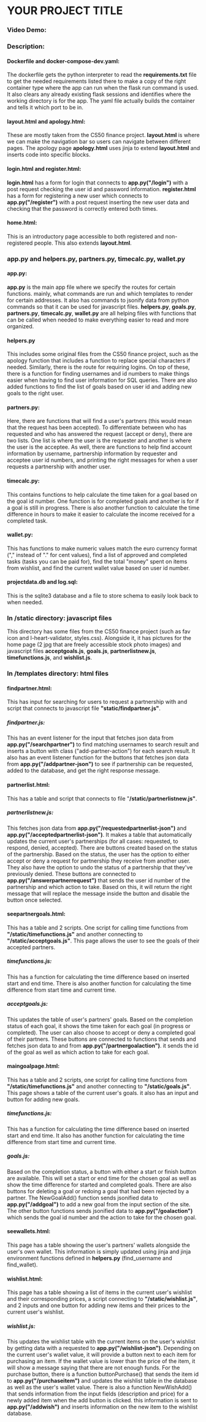 # YOUR PROJECT TITLE
### Video Demo:  <URL HERE>
### Description:
#### Dockerfile and docker-compose-dev.yaml: 
The dockerfile gets the python interpreter to read the **requirements.txt** file to get the needed 
requirements listed there to make a copy of the right container type where the app can run when the flask run 
command is used. It also clears any already existing flask sessions and identifies where the working directory 
is for the app. The yaml file actually builds the container and tells it which port to be in.
#### layout.html and apology.html: 
These are mostly taken from the CS50 finance project. **layout.html** is where we can make the navigation bar 
so users can navigate between different pages. The apology page **apology.html** uses jinja to extend 
**layout.html** and inserts code into specific blocks. 
#### login.html and register.html: 
**login.html** has a form for login that connects to **app.py("/login")** with a post request checking the user id 
and password information. **register.html** has a form for registering a new user which connects to 
**app.py("/register")** with a post request inserting the new user data and checking that the password is 
correctly entered both times.
#### home.html: 
This is an introductory page accessible to both registered and non-registered people. This also extends **layout.html**.
### app.py and helpers.py, partners.py, timecalc.py, wallet.py
#### app.py: 
**app.py** is the main app file where we specify the routes for certain functions. mainly, what commands are run and 
which templates to render for certain addresses. It also has commands to jsonify data from python commands so 
that it can be used for javascript files.
**helpers.py**, **goals.py**, **partners.py**, **timecalc.py**, **wallet.py** are all helping files with functions 
that can be called when needed to make everything easier to read and more organized.
#### helpers.py 
This includes some original files from the CS50 finance project, such as the apology function that includes a 
function to replace special characters if needed. Similarly, there is the route for requiring logins. 
On top of these, there is a function for finding usernames and id numbers to make things easier when 
having to find user information for SQL queries. There are also added functions to find the list of goals 
based on user id and adding new goals to the right user.
#### partners.py: 
Here, there are functions that will find a user's partners (this would mean that the request has 
been accepted). To differentiate between who has requested and who has answered the request (accept or deny), 
there are two lists. One list is where the user is the requester and another is where the user is the acceptee. 
As well, there are functions to help find account information by username, partnership information by requester 
and acceptee user id numbers, and printing the right messages for when a user requests a partnership with 
another user.
#### timecalc.py: 
This contains functions to help calculate the time taken for a goal based on the goal id number. One function is for 
completed goals and another is for if a goal is still in progress. There is also another function to calculate the 
time difference in hours to make it easier to calculate the income received for a completed task. 
#### wallet.py: 
This has functions to make numeric values match the euro currency format ("," instead of "." for cent values), 
find a list of approved and completed tasks (tasks you can be paid for), find the total "money" spent 
on items from wishlist, and find the current wallet value based on user id number.  
#### projectdata.db and log.sql: 
This is the sqlite3 database and a file to store schema to easily look back to when needed.

### In /static directory: javascript files
This directory has some files from the CS50 finance project (such as fav icon and I-heart-validator, styles.css).
Alongside it, it has pictures for the home page (2 jpg that are freely accessible stock photo images) and 
javascript files **acceptgoals.js**, **goals.js**, **partnerlistnew.js**, **timefunctions.js**, and **wishlist.js**.
### In /templates directory: html files
#### findpartner.html: 
This has input for searching for users to request a partnership with and script that connects to 
javascript file **"static/findpartner.js"**.
##### findpartner.js: 
This has an event listener for the input that fetches json data from **app.py("/searchpartner")** to find matching 
usernames to search result and inserts a button with class ("add-partner-action") for each search result. It also 
has an event listener function for the buttons that fetches json data from **app.py("/addpartner-json")** to see if 
partnership can be requested, added to the database, and get the right response message.

#### partnerlist.html: 
This has a table and script that connects to file "**/static/partnerlistnew.js"**.
##### partnerlistnew.js: 
This fetches json data from **app.py("/requestedpartnerlist-json")** and **app.py("/acceptedpartnerlist-json")**. It 
makes a table that automatically updates the current user's partnerships (for all cases: requested, to respond, 
denied, accepted). There are buttons created based on the status of the partnership. Based on the status, the 
user has the option to either accept or deny a request for partnership they receive from another user. They 
also have the option to undo the status of a partnership that they've previously denied. These buttons are 
connected to **app.py("/answerpartnerrequest")** that sends the user id number of the partnership and which action 
to take. Based on this, it will return the right message that will replace the message inside the button and disable 
the button once selected. 
  
#### seepartnergoals.html: 
This has a table and 2 scripts. One script for calling time functions from **"/static/timefunctions.js"** and 
another connecting to **"/static/acceptgoals.js"**. This page allows the user to see the goals of their 
accepted partners.
##### timefunctions.js: 
This has a function for calculating the time difference based on inserted start and end time. There is also another 
function for calculating the time difference from start time and current time. 
##### acceptgoals.js: 
This updates the table of user's partners' goals. Based on the completion status of each goal, it 
shows the time taken for each goal (in progress or completed). The user can also choose to accept or deny a completed 
goal of their partners. These buttons are connected to functions that sends and fetches json data to and from 
**app.py("/partnergoalaction")**. it sends the id of the goal as well as which action to take for each goal.
#### maingoalpage.html: 
This has a table and 2 scripts, one script for calling time functions from **"/static/timefunctions.js"** 
and another connecting to **"/static/goals.js"**. This page shows a table of the current 
user's goals. it also has an input and button for adding new goals. 
##### timefunctions.js: 
This has a function for calculating the time difference based on inserted start and end time. It also has another 
function for calculating the time difference from start time and current time. 
##### goals.js: 
Based on the completion status, a button with either a start or finish button are available. This will 
set a start or end time for the chosen goal as well as show the time difference for started and completed goals. 
There are also buttons for deleting a goal or redoing a goal that had been rejected by a partner. The NewGoalAdd()
function sends jsonified data to **app.py("/addgoal")** to add a new goal from the input section of the site. The other 
button functions sends jsonified data to **app.py("/goalaction")** which sends the goal id number and the action to take 
for the chosen goal. 
#### seewallets.html: 
This page has a table showing the user's partners' wallets alongside the user's own wallet. This information is 
simply updated using jinja and jinja environment functions defined in **helpers.py** (find_username and find_wallet).
#### wishlist.html: 
This page has a table showing a list of items in the current user's wishlist and their corresponding 
prices, a script connecting to **"/static/wishlist.js"**, and 2 inputs and one button for adding new items and their 
prices to the current user's wishlist.
##### wishlist.js: 
This updates the wishlist table with the current items on the user's wishlist by getting data with a requested 
to **app.py("/wishlist-json")**. Depending on the current user's wallet value, it will provide a button next
to each item for purchasing an item. If the wallet value is lower than the price of the item, it will show a message
saying that there are not enough funds. For the purchase button, there is a function buttonPurchase() that sends 
the item id to **app.py("/purchaseitem")** and updates the wishlist table in the database as well as the user's wallet 
value. There is also a function NewWishAdd() that sends information from the input fields (description and price) for a 
newly added item when the add button is clicked. this information is sent to **app.py("/addwish")** and inserts 
information on the new item to the wishlist database.



